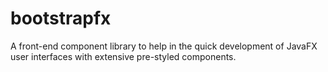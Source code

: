 # bootstrapfx
A front-end component library to help in the quick development of JavaFX user interfaces with extensive pre-styled components.
